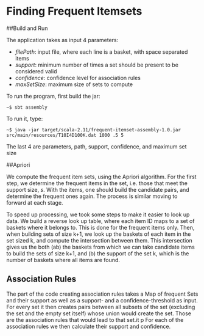 # Finding Frequent Itemsets

##Build and Run

The application takes as input 4 parameters:

  - *filePath*: input file, where each line is a basket, with space separated items
  - *support*: minimum number of times a set should be present to be considered valid
  - *confidence*: confidence level for association rules
  - *maxSetSize*: maximum size of sets to compute

To run the program, first build the jar:

```
~$ sbt assembly 
```

To run it, type:

```
~$ java -jar target/scala-2.11/frequent-itemset-assembly-1.0.jar src/main/resources/T10I4D100K.dat 1000 .5 5
```

The last 4 are parameters, path, support, confidence, and maximum set size

##Apriori

We compute the frequent item sets, using the Apriori algorithm.
For the first step, we determine the frequent items in the set, i.e. those that meet the support size, *s*. With the items, one should build the candidate pairs, and determine the frequent ones again. The process is similar moving to forward at each stage.

To speed up processing, we took some steps to make it easier to look up data. We build a reverse look up table, where each item ID maps to a set of baskets where it belongs to. This is done for the frequent items only. Then, when building sets of size k+1, we look up the baskets of each item in the set sized k, and compute the intersection between them. This intersection gives us the both (ab) the baskets from which we can take candidate items to build the sets of size k+1, and (b) the support of the set k, which is the number of baskets where all items are found.


## Association Rules
The part of the code creating association rules takes a Map of frequent Sets and their support as well as a
support- and a confidence-threshold as input. For every set it then creates pairs between all subsets of the set
(excluding the set and the empty set itself) whose union would create the set. Those are the association rules
that would lead to that set.it p For each of the association rules we then calculate their support and confidence.
